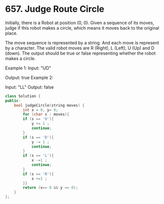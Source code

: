 # 657. Judge Route Circle
Initially, there is a Robot at position (0, 0). Given a sequence of its moves, judge if this robot makes a circle, which means it moves back to the original place.

The move sequence is represented by a string. And each move is represent by a character. The valid robot moves are R (Right), L (Left), U (Up) and D (down). The output should be true or false representing whether the robot makes a circle.

Example 1:
Input: "UD"

Output: true
Example 2:

Input: "LL"
Output: false

```c++
class Solution {
public:
    bool judgeCircle(string moves) {
        int x = 0, y= 0;
        for (char s : moves){
        if (s == 'U'){
            y += 1 ;
            continue;
        }
        if (s == 'D'){
            y -= 1 ;
            continue;
        }
        if (s == 'L'){
            x -=1 ;
            continue;
        }        
        if (s == 'R'){
            x +=1 ;
        }}
        return (x== 0 && y == 0);
    }
};
```


